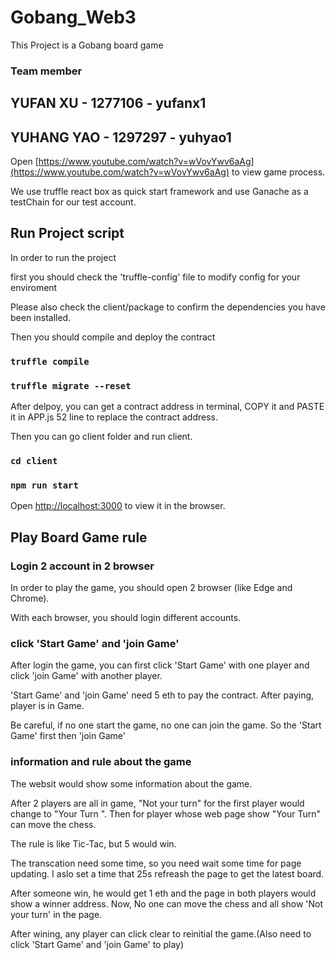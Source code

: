 # Gobang_Web3

This Project is a Gobang board game


### Team member
## YUFAN XU - 1277106 - yufanx1
## YUHANG YAO - 1297297 - yuhyao1

Open [https://www.youtube.com/watch?v=wVovYwv6aAg](https://www.youtube.com/watch?v=wVovYwv6aAg) to view game process.

We use truffle react box as quick start framework and use Ganache as a testChain for our test account.

## Run Project script

In order to run the project

first you should check the 'truffle-config' file to modify config for your enviroment

Please also check the client/package to confirm the dependencies you have been installed.

Then you should compile and deploy the contract


### `truffle compile`

### `truffle migrate --reset`


After delpoy, you can get a contract address in terminal, COPY it and PASTE it in APP.js 52 line to replace the contract address. 

Then you can go client folder and run client.

### `cd client`

### `npm run start`

Open [http://localhost:3000](http://localhost:3000) to view it in the browser.


## Play Board Game rule

### Login 2 account in 2 browser

In order to play the game, you should open 2 browser (like Edge and Chrome).

With each browser, you should login different accounts.

### click 'Start Game' and 'join Game'

After login the game, you can first click 'Start Game' with one player and click 'join Game' with another player.

'Start Game' and 'join Game' need 5 eth to pay the contract. After paying, player is in Game.

Be careful, if no one start the game, no one can join the game. So the 'Start Game' first then 'join Game'

### information and rule about the game

The websit would show some information about the game.

After 2 players are all in game, "Not your turn" for the first player would change to  "Your Turn ". Then for player whose web page show "Your Turn" can move the chess.

The rule is like Tic-Tac, but 5 would win.

The transcation need some time, so you need wait some time for page updating. I aslo set a time that 25s refreash the page to get the latest board. 

After someone win, he would get 1 eth and the page in both players would show a winner address.  Now, No one can move the chess and all show 'Not your turn' in the page.

After wining, any player can click clear to reinitial the game.(Also need to click 'Start Game' and 'join Game' to play)
















